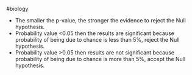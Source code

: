 #biology
- The smaller the p-value, the stronger the evidence to reject the Null hypothesis.
- Probability value <0.05 then the results are significant because probability of being due to chance is less than 5%, reject the Null hypothesis.
- Probability value >0.05 then results are not significant because probability of being due to chance is more than 5%, accept the Null hypothesis.
